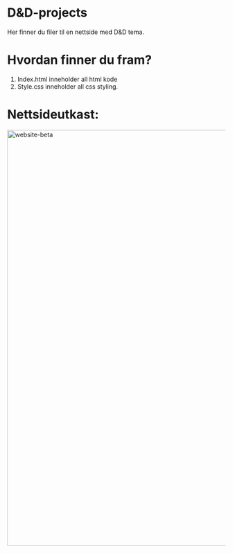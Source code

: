 # D&D-projects

Her finner du filer til en nettside med D&D tema. 

# Hvordan finner du fram?

1. Index.html inneholder all html kode
2. Style.css inneholder all css styling. 



# Nettsideutkast:

<img width="960" alt="website-beta" src="https://user-images.githubusercontent.com/98276681/153607402-983de2ac-9648-48e3-9083-e37aa6fed5d4.PNG">


